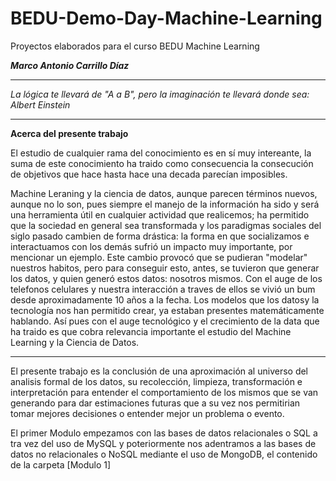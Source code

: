 # BEDU-Demo-Day-Machine-Learning
Proyectos elaborados para el curso BEDU Machine Learning

***Marco Antonio Carrillo Díaz***
****
*La lógica te llevará de "A a B", pero la imaginación te llevará donde sea: Albert Einstein*
****

**Acerca del presente trabajo**

El estudio de cualquier rama del conocimiento es en sí muy intereante, la suma de este conocimiento ha traido como consecuencia la consecución de objetivos que hace hasta hace una decada parecían imposibles.

Machine Leraning y la ciencia de datos, aunque parecen términos nuevos, aunque no lo son, pues siempre el manejo de la información ha sido y será una herramienta útil en cualquier actividad que realicemos; ha permitido que la sociedad en general sea transformada y los paradigmas sociales del siglo pasado cambien de forma drástica: la forma en que socializamos e interactuamos con los demás sufrió un impacto muy importante, por mencionar un ejemplo. Este cambio provocó que se pudieran "modelar" nuestros habitos, pero para conseguir esto, antes, se tuvieron que generar los datos, y quien generó estos datos: nosotros mismos. Con el auge de los telefonos celulares y nuestra interacción a traves de ellos se vivió un bum desde aproximadamente 10 años a la fecha. Los modelos que los datosy la tecnología  nos han permitido crear, ya estaban presentes matemáticamente hablando. Así pues con el auge tecnológico y el crecimiento de la data que ha traido es que cobra relevancia importante el estudio del Machine Learning y la Ciencia de Datos.

***

El presente trabajo es la conclusión de una aproximación al universo del analisis formal de los datos, su recolección, limpieza, transformación e interpretación para entender el comportamiento de los mismos que se van generando para dar estimaciones futuras que a su vez nos permitirian tomar mejores decisiones o entender mejor un problema o evento.

El primer Modulo empezamos con las bases de datos relacionales o SQL a tra vez del uso de MySQL y poteriormente nos adentramos a las bases de datos no relacionales o NoSQL mediante el uso de MongoDB, el contenido de la carpeta [Modulo 1]
